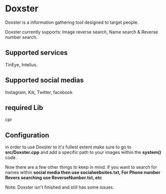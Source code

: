 # Doxster
Doxster is a information gathering tool designed to target people.

Doxster currently supports:
Image reverse search, Name search & Reverse number search.

## Supported services
TinEye, Intelius.

## Supported social medias
Instagram, Kik, Twitter, facebook


## required Lib
cpr

## Configuration
in order to use Doxster to it's fullest extent make sure to go to **src/Doxster.cpp** and add a specific path to your images within the **system()** code.

Now there are a few other things to keep in mind.
if you want to search for names within **social media then use socialwebsites.txt, For Phone number Revers searching use ReverseNumber.txt, etc**


Note: Doxster isn't finished and still has some issues.
